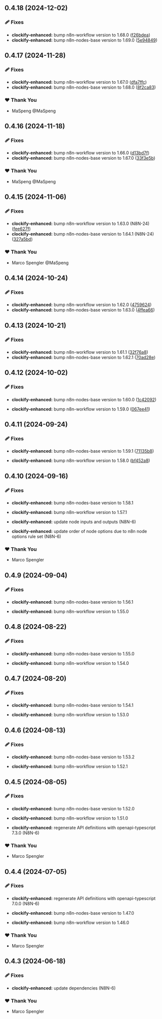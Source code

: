 ## 0.4.18 (2024-12-02)

### 🩹 Fixes

- **clockify-enhanced:** bump n8n-workflow version to 1.68.0 ([f26bdea](https://github.com/skriptfabrik/n8n-nodes/commit/f26bdea))
- **clockify-enhanced:** bump n8n-nodes-base version to 1.69.0 ([5e94849](https://github.com/skriptfabrik/n8n-nodes/commit/5e94849))

## 0.4.17 (2024-11-28)

### 🩹 Fixes

- **clockify-enhanced:** bump n8n-workflow version to 1.67.0 ([dfa7ffc](https://github.com/skriptfabrik/n8n-nodes/commit/dfa7ffc))
- **clockify-enhanced:** bump n8n-nodes-base version to 1.68.0 ([8f2ca83](https://github.com/skriptfabrik/n8n-nodes/commit/8f2ca83))

### ❤️ Thank You

- MaSpeng @MaSpeng

## 0.4.16 (2024-11-18)

### 🩹 Fixes

- **clockify-enhanced:** bump n8n-workflow version to 1.66.0 ([d13bd7f](https://github.com/skriptfabrik/n8n-nodes/commit/d13bd7f))
- **clockify-enhanced:** bump n8n-nodes-base version to 1.67.0 ([33f3e5b](https://github.com/skriptfabrik/n8n-nodes/commit/33f3e5b))

### ❤️  Thank You

- MaSpeng @MaSpeng

## 0.4.15 (2024-11-06)

### 🩹 Fixes

- **clockify-enhanced:** bump n8n-workflow version to 1.63.0 (N8N-24) ([fee627f](https://github.com/skriptfabrik/n8n-nodes/commit/fee627f))
- **clockify-enhanced:** bump n8n-nodes-base version to 1.64.1 (N8N-24) ([327a5bd](https://github.com/skriptfabrik/n8n-nodes/commit/327a5bd))

### ❤️  Thank You

- Marco Spengler @MaSpeng

## 0.4.14 (2024-10-24)

### 🩹 Fixes

- **clockify-enhanced:** bump n8n-workflow version to 1.62.0 ([4759624](https://github.com/skriptfabrik/n8n-nodes/commit/4759624))
- **clockify-enhanced:** bump n8n-nodes-base version to 1.63.0 ([4ffea66](https://github.com/skriptfabrik/n8n-nodes/commit/4ffea66))

## 0.4.13 (2024-10-21)

### 🩹 Fixes

- **clockify-enhanced:** bump n8n-workflow version to 1.61.1 ([32f76a8](https://github.com/skriptfabrik/n8n-nodes/commit/32f76a8))
- **clockify-enhanced:** bump n8n-nodes-base version to 1.62.1 ([70ad28e](https://github.com/skriptfabrik/n8n-nodes/commit/70ad28e))

## 0.4.12 (2024-10-02)


### 🩹 Fixes

- **clockify-enhanced:** bump n8n-nodes-base version to 1.60.0 ([1c42092](https://github.com/skriptfabrik/n8n-nodes/commit/1c42092))

- **clockify-enhanced:** bump n8n-workflow version to 1.59.0 ([067ee41](https://github.com/skriptfabrik/n8n-nodes/commit/067ee41))

## 0.4.11 (2024-09-24)


### 🩹 Fixes

- **clockify-enhanced:** bump n8n-nodes-base version to 1.59.1 ([71135b8](https://github.com/skriptfabrik/n8n-nodes/commit/71135b8))

- **clockify-enhanced:** bump n8n-workflow version to 1.58.0 ([bf452a8](https://github.com/skriptfabrik/n8n-nodes/commit/bf452a8))

## 0.4.10 (2024-09-16)


### 🩹 Fixes

- **clockify-enhanced:** bump n8n-nodes-base version to 1.58.1

- **clockify-enhanced:** bump n8n-workflow version to 1.57.1

- **clockify-enhanced:** update node inputs and outputs (N8N-6)

- **clockify-enhanced:** update order of node options due to n8n node options rule set (N8N-6)


### ❤️  Thank You

- Marco Spengler

## 0.4.9 (2024-09-04)


### 🩹 Fixes

- **clockify-enhanced:** bump n8n-nodes-base version to 1.56.1

- **clockify-enhanced:** bump n8n-workflow version to 1.55.0

## 0.4.8 (2024-08-22)


### 🩹 Fixes

- **clockify-enhanced:** bump n8n-nodes-base version to 1.55.0

- **clockify-enhanced:** bump n8n-workflow version to 1.54.0

## 0.4.7 (2024-08-20)


### 🩹 Fixes

- **clockify-enhanced:** bump n8n-nodes-base version to 1.54.1

- **clockify-enhanced:** bump n8n-workflow version to 1.53.0

## 0.4.6 (2024-08-13)


### 🩹 Fixes

- **clockify-enhanced:** bump n8n-nodes-base version to 1.53.2

- **clockify-enhanced:** bump n8n-workflow version to 1.52.1

## 0.4.5 (2024-08-05)


### 🩹 Fixes

- **clockify-enhanced:** bump n8n-nodes-base version to 1.52.0

- **clockify-enhanced:** bump n8n-workflow version to 1.51.0

- **clockify-enhanced:** regenerate API definitions with openapi-typescript 7.3.0 (N8N-6)


### ❤️  Thank You

- Marco Spengler

## 0.4.4 (2024-07-05)


### 🩹 Fixes

- **clockify-enhanced:** regenerate API definitions with openapi-typescript 7.0.0 (N8N-6)

- **clockify-enhanced:** bump n8n-nodes-base version to 1.47.0

- **clockify-enhanced:** bump n8n-workflow version to 1.46.0


### ❤️  Thank You

- Marco Spengler

## 0.4.3 (2024-06-18)


### 🩹 Fixes

- **clockify-enhanced:** update dependencies (N8N-6)


### ❤️  Thank You

- Marco Spengler